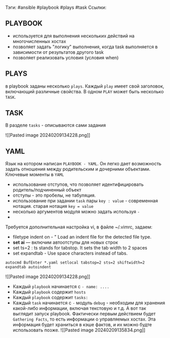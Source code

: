 Тэги: #ansible #playbook #plays #task
Ссылки: 
## PLAYBOOK
- используется для выполнения нескольких действий на многочисленных хостах
- позволяет задать "логику" выполнения, когда task выполняется в зависимости от результатов другого task
- позволяет реализовать условия (условия when)
## PLAYS
в playbook заданы несколько ```plays```. Каждый ``play`` имеет свой заголовок, включающий различные свойства. В одном `PLAY` может быть несколько ```TASK```.

## TASK
В разделе `tasks` - описываются сами задания

![[Pasted image 20240209134228.png]]

## YAML
Язык на котором написан `PLAYBOOK - YAML`. Он легко дает возможность задать отношения между родительским и дочерними объектами. Ключевые моменты в `YAML`
- использование отступов, что позволяет идентифицировать родитель/подчиненный объект
- отступы - это пробелы, не табуляция.
- использование при задании `task` пары `key : value` - современная нотация. старая нотация  `key = value` 
- несколько аргументов модуля можно задать используя `-`
-
Требуется дополнительная настройка vi, в файле ~/.vimrc, задаем:
- filetype indent on - " Load an indent file for the detected file type.
- **set ai** — включим автоотступы для новых строк
- set ts=2 : ts stands for tabstop. It sets the tab width to 2 spaces
- set expandtab - Use space characters instead of tabs.

```
autocmd BufEnter *.yaml setlocal tabstop=2 sts=2 shiftwidth=2 expandtab autoindent             
```


![[Pasted image 20240209134228.png]]
- Каждый `playbook` начинается с `- name: ....`
- Каждый `playbook` содержит `hosts`
- Каждый `playbook` содержит `tasks:`
- Каждый `task` начинается с `-`
модуль `debug` - необходим для хранения какой-либо информации, включая текстовую и т.д.
А вот так выглядит запуск playbook. Фактически первым действием будет `Gathering Facts`, то есть информации о управляемых хостах. Эта информация будет храниться в кэше фактов, и их можно будте использовать позже.
![[Pasted image 20240209135834.png]]
